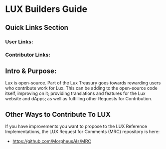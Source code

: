 # LUX Builders Guide
<!-- JNOTE: Needs creation -->

## Quick Links Section

### User Links:


### Contributor Links:


## Intro & Purpose:
Lux is open-source. Part of the Lux Treasury goes towards rewarding users who contribute work for Lux. This can be adding
to the open-source code itself, improving on it; providing translations and features for the Lux website and dApps; as well
as fulfilling other Requests for Contribution.

## Other Ways to Contribute To LUX
If you have improvements you want to propose to the LUX Reference Implementations, the LUX Request for Comments (MRC) repository is here:
- https://github.com/MorpheusAIs/MRC
